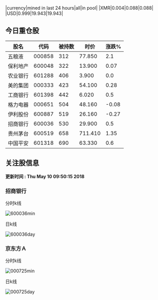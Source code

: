 |currency|mined in last 24 hours|all|in pool|
|XMR|0.004|0.088|0.088|
|USD|0.999|19.943|19.943|

## 今日重仓股 

|股名|代码|被持数|时价|涨跌%|
|---|---|---|---|---|
|五粮液|000858|312|77.850|2.1|
|保利地产|600048|322|13.900|0.07|
|农业银行|601288|406|3.900|0.0|
|美的集团|000333|423|54.100|0.28|
|工商银行|601398|442|6.020|0.5|
|格力电器|000651|504|48.160|-0.08|
|伊利股份|600887|519|26.160|-0.27|
|招商银行|600036|530|29.900|0.5|
|贵州茅台|600519|658|711.410|1.35|
|中国平安|601318|690|63.330|0.6|

## 关注股信息
**更新时间 : Thu May 10 09:50:15 2018**
### 招商银行 
分时k线

![600036min](http://image.sinajs.cn/newchart/min/n/sh600036.gif)

日k线

![600036day](http://image.sinajs.cn/newchart/daily/n/sh600036.gif)

### 京东方Ａ 
分时k线

![000725min](http://image.sinajs.cn/newchart/min/n/sz000725.gif)

日k线

![000725day](http://image.sinajs.cn/newchart/daily/n/sz000725.gif)
